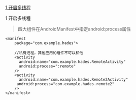 [1 开启多线程](#1)

<span id="1">1 开启多线程<span>
>四大组件在AndroidManifest中指定android:process属性
```
<manifest
    package="com.example.hades">

    //私有进程，其他应用的组件不可以和他
    <activity
      android:name="com.example.hades.RemoteActivity"
      android:process=":remote"
    />
    <activity
      android:name="com.example.hades.Remote2Activity"
     android:process="com.example.hades.remote2"
    />
</manifest>
```